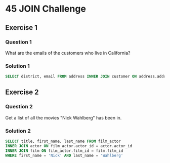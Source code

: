 # 45 JOIN Challenge

## Exercise 1

### Question 1

What are the emails of the customers who live in California?

### Solution 1

```sql
SELECT district, email FROM address INNER JOIN customer ON address.address_id = customer.address_id WHERE district='California'
```

## Exercise 2

### Question 2

Get a list of all the movies "Nick Wahlberg" has been in.

### Solution 2

```sql
SELECT title, first_name, last_name FROM film_actor 
INNER JOIN actor ON film_actor.actor_id = actor.actor_id
INNER JOIN film ON film_actor.film_id = film.film_id
WHERE first_name = 'Nick' AND last_name = 'Wahlberg'
```
